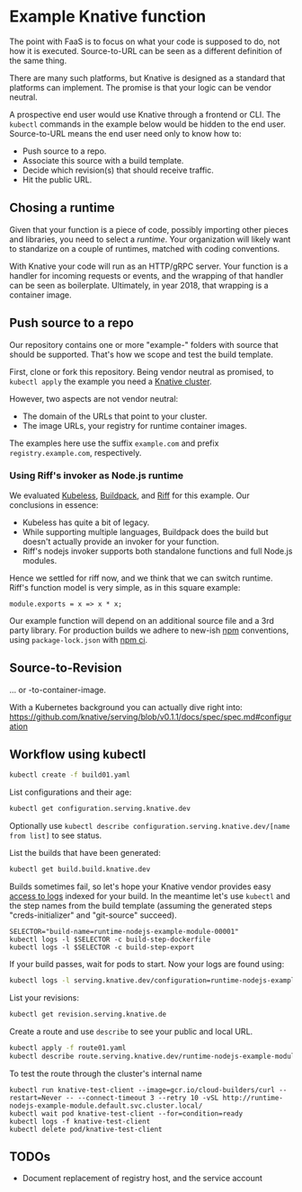 # Example Knative function

The point with FaaS is to focus on what your code is supposed to do, not how it is executed.
Source-to-URL can be seen as a different definition of the same thing.

There are many such platforms, but Knative is designed as a standard that platforms can implement.
The promise is that your logic can be vendor neutral.

A prospective end user would use Knative through a frontend or CLI.
The `kubectl` commands in the example below would be hidden to the end user.
Source-to-URL means the end user need only to know how to:
 * Push source to a repo.
 * Associate this source with a build template.
 * Decide which revision(s) that should receive traffic.
 * Hit the public URL.

## Chosing a runtime

Given that your function is a piece of code, possibly importing other pieces and libraries,
you need to select a _runtime_.
Your organization will likely want to standarize on a couple of runtimes,
matched with coding conventions.

With Knative your code will run as an HTTP/gRPC server.
Your function is a handler for incoming requests or events,
and the wrapping of that handler can be seen as boilerplate.
Ultimately, in year 2018, that wrapping is a container image.

## Push source to a repo

Our repository contains one or more "example-" folders with source that should be supported.
That's how we scope and test the build template.

First, clone or fork this repository.
Being vendor neutral as promised, to `kubectl apply` the example you need a [Knative cluster](https://github.com/knative/docs/blob/master/install/README.md).

However, two aspects are not vendor neutral:

 * The domain of the URLs that point to your cluster.
 * The image URLs, your registry for runtime container images.

The examples here use the suffix `example.com` and prefix `registry.example.com`, respectively.

### Using Riff's invoker as Node.js runtime

We evaluated [Kubeless](https://kubeless.io/),
[Buildpack](https://docs.cloudfoundry.org/buildpacks/),
and [Riff](https://projectriff.io/invokers/) for this example.
Our conclusions in essence:

 * Kubeless has quite a bit of legacy.
 * While supporting multiple languages, Buildpack does the build but doesn't actually provide an invoker for your function.
 * Riff's nodejs invoker supports both standalone functions and full Node.js modules.

Hence we settled for riff now, and we think that we can switch runtime. Riff's function model is very simple, as in this square example:

```nodejs
module.exports = x => x * x;
```

Our example function will depend on an additional source file and a 3rd party library.
For production builds we adhere to new-ish [npm](https://blog.npmjs.org/post/171556855892/introducing-npm-ci-for-faster-more-reliable) conventions,
using `package-lock.json` with [npm ci](https://docs.npmjs.com/cli/ci).

## Source-to-Revision

... or -to-container-image.

With a Kubernetes background you can actually dive right into:
https://github.com/knative/serving/blob/v0.1.1/docs/spec/spec.md#configuration



## Workflow using kubectl

```bash
kubectl create -f build01.yaml
```

List configurations and their age:
```bash
kubectl get configuration.serving.knative.dev
```

Optionally use `kubectl describe configuration.serving.knative.dev/[name from list]` to see status.

List the builds that have been generated:
```bash
kubectl get build.build.knative.dev
```

Builds sometimes fail, so let's hope your Knative vendor provides easy [access to logs](https://github.com/knative/docs/blob/master/serving/accessing-logs.md) indexed for your build.
In the meantime let's use `kubectl` and the step names from the build template
(assuming the generated steps "creds-initializer" and "git-source" succeed).

```
SELECTOR="build-name=runtime-nodejs-example-module-00001"
kubectl logs -l $SELECTOR -c build-step-dockerfile
kubectl logs -l $SELECTOR -c build-step-export
```

If your build passes, wait for pods to start. Now your logs are found using:

```bash
kubectl logs -l serving.knative.dev/configuration=runtime-nodejs-example-module -c user-container
```

List your revisions:

```bash
kubectl get revision.serving.knative.de
```

Create a route and use `describe` to see your public and local URL.

```bash
kubectl apply -f route01.yaml
kubectl describe route.serving.knative.dev/runtime-nodejs-example-module
```

To test the route through the cluster's internal name

```
kubectl run knative-test-client --image=gcr.io/cloud-builders/curl --restart=Never -- --connect-timeout 3 --retry 10 -vSL http://runtime-nodejs-example-module.default.svc.cluster.local/
kubectl wait pod knative-test-client --for=condition=ready
kubectl logs -f knative-test-client
kubectl delete pod/knative-test-client
```

## TODOs

 * Document replacement of registry host, and the service account
